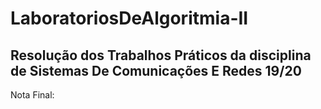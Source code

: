 # LaboratoriosDeAlgoritmia-II

## Resolução dos Trabalhos Práticos da disciplina de Sistemas De Comunicações E Redes 19/20

Nota Final: 
